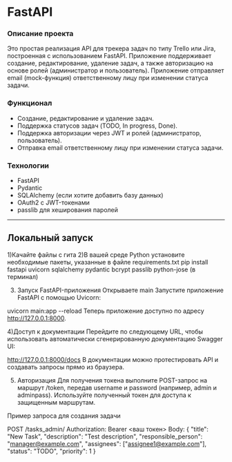 ﻿# FastAPI
### Описание проекта

Это простая реализация API для трекера задач по типу Trello или Jira, построенная с использованием FastAPI. Приложение поддерживает создание, редактирование, удаление задач, а также авторизацию на основе ролей (администратор и пользователь). Приложение отправляет email (mock-функция) ответственному лицу при изменении статуса задачи.

### Функционал
- Создание, редактирование и удаление задач.
- Поддержка статусов задач (TODO, In progress, Done).
- Поддержка авторизации через JWT и ролей (администратор, пользователь).
- Отправка email ответственному лицу при изменении статуса задачи.

### Технологии
- FastAPI
- Pydantic
- SQLAlchemy (если хотите добавить базу данных)
- OAuth2 с JWT-токенами
- passlib для хеширования паролей

---

## Локальный запуск
1)Качайте файлы с гита 
2)В вашей среде Python установите необходимые пакеты, указанные в файле requirements.txt
pip install fastapi uvicorn sqlalchemy pydantic bcrypt passlib python-jose (в терминал)

3) Запуск FastAPI-приложения
Открываете main
Запустите приложение FastAPI с помощью Uvicorn:


uvicorn main:app --reload
Теперь приложение доступно по адресу http://127.0.0.1:8000.


4)Доступ к документации
Перейдите по следующему URL, чтобы использовать автоматически сгенерированную документацию Swagger UI:


http://127.0.0.1:8000/docs
В документации можно протестировать API и создавать запросы прямо из браузера.


5) Авторизация
Для получения токена выполните POST-запрос на маршрут /token, передав username и password (например, admin и adminpass). Используйте полученный токен для доступа к защищенным маршрутам.

Пример запроса для создания задачи

POST /tasks_admin/
Authorization: Bearer <ваш токен>
Body:
{
  "title": "New Task",
  "description": "Test description",
  "responsible_person": "manager@example.com",
  "assignees": ["assignee1@example.com"],
  "status": "TODO",
  "priority": 1
}
